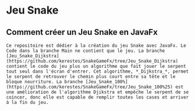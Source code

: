 # Jeu Snake

## Comment créer un Jeu Snake en JavaFx
 
    Ce repositoire est dédier à la création du jeu Snake avec JavaFx. Le Code dans la branche Main ne contient que le jeu. La branche [Jeu_Snake_Dijkstra](https://github.com/kerestes/SnakeGameFx/tree/Jeu_Snake_Dijkstra) contient le code du jeu plus un algorithme que fait jouer le serpent tout seul dans l'écran d'entrer. Cet algorithme, *_Dijkstra_*, permet le serpent de retrouver le chemin plus court entre sa tête et le bloque nourriture. La branche [Jeu_Snake_100%](https://github.com/kerestes/SnakeGameFx/tree/Jeu_Snake_100%25) est une amélioration de l'algorithme Djikstra et empêche le serpent de se coincer, donc elle est capable de remplir toutes les cases et arriver à la fin du jeu.
